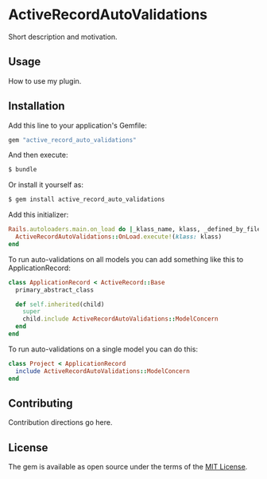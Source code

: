 # ActiveRecordAutoValidations
Short description and motivation.

## Usage
How to use my plugin.

## Installation
Add this line to your application's Gemfile:

```ruby
gem "active_record_auto_validations"
```

And then execute:
```bash
$ bundle
```

Or install it yourself as:
```bash
$ gem install active_record_auto_validations
```

Add this initializer:
```ruby
Rails.autoloaders.main.on_load do |_klass_name, klass, _defined_by_file|
  ActiveRecordAutoValidations::OnLoad.execute!(klass: klass)
end
```

To run auto-validations on all models you can add something like this to ApplicationRecord:
```ruby
class ApplicationRecord < ActiveRecord::Base
  primary_abstract_class

  def self.inherited(child)
    super
    child.include ActiveRecordAutoValidations::ModelConcern
  end
end
```

To run auto-validations on a single model you can do this:
```ruby
class Project < ApplicationRecord
  include ActiveRecordAutoValidations::ModelConcern
end
```

## Contributing
Contribution directions go here.

## License
The gem is available as open source under the terms of the [MIT License](https://opensource.org/licenses/MIT).
